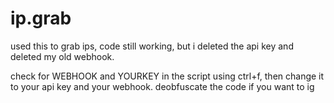 # ip.grab
used this to grab ips, code still working, but i deleted the api key and deleted my old webhook.

check for WEBHOOK and YOURKEY in the script using ctrl+f, then change it to your api key and your webhook. deobfuscate the code if you want to ig
